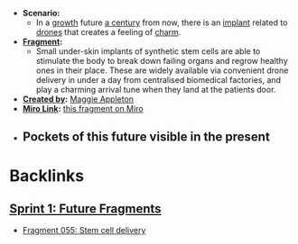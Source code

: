 - **Scenario:**
    - In a [growth](<growth.md>) future [a century](<a century.md>) from now, there is an [implant](<implant.md>) related to [drones](<drones.md>) that creates a feeling of [charm](<charm.md>).
- **[Fragment](<Fragment.md>):** 
    - Small under-skin implants of synthetic stem cells are able to stimulate the body to break down failing organs and regrow healthy ones in their place. These are widely available via convenient drone delivery in under a day from centralised biomedical factories, and play a charming arrival tune when they land at the patients door.
- **[Created by](<Created by.md>):** [Maggie Appleton](<Maggie Appleton.md>)
- **[Miro Link](<Miro Link.md>):** [this fragment on Miro](https://miro.com/app/board/o9J_kpEmVVk=/?moveToWidget=3074457348949356485&cot=11)
- **Pockets of this future visible in the present**
    - 

# Backlinks
## [Sprint 1: Future Fragments](<Sprint 1: Future Fragments.md>)
- [Fragment 055: Stem cell delivery](<Fragment 055: Stem cell delivery.md>)

